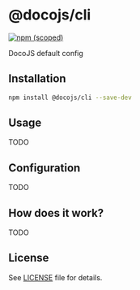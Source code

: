 # @docojs/cli

[![npm (scoped)](https://img.shields.io/npm/v/@docojs/cli.svg)](https://npmjs.com/package/@docojs/cli)

DocoJS default config

## Installation

```bash
npm install @docojs/cli --save-dev
```

## Usage

TODO

## Configuration

TODO

## How does it work?

TODO

## License

See [LICENSE](./LICENSE) file for details.
